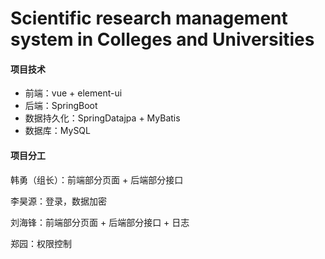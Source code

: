 # Scientific research management system in Colleges and Universities

#### 项目技术

* 前端：vue + element-ui
* 后端：SpringBoot
* 数据持久化：SpringDatajpa + MyBatis
* 数据库：MySQL

#### 项目分工

韩勇（组长）：前端部分页面 + 后端部分接口

李昊源：登录，数据加密

刘海锋：前端部分页面 + 后端部分接口 + 日志

郑园：权限控制